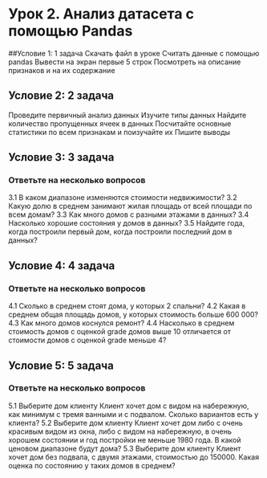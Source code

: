 # Урок 2. Анализ датасета с помощью Pandas

##Условие 1: 1 задача
Скачать файл в уроке 
Считать данные с помощью pandas 
Вывести на экран первые 5 строк 
Посмотреть на описание признаков и на их содержание 

## Условие 2: 2 задача
Проведите первичный анализ данных 
Изучите типы данных 
Найдите количество пропущенных ячеек в данных 
Посчитайте основные статистики по всем признакам и поизучайте их 
Пишите выводы 

## Условие 3: 3 задача
### Ответьте на несколько вопросов
3.1 В каком диапазоне изменяются стоимости недвижимости? 
3.2 Какую долю в среднем занимают жилая площадь от всей площади по всем домам? 
3.3 Как много домов с разными этажами в данных? 
3.4 Насколько хорошие состояния у домов в данных? 
3.5 Найдите года, когда построили первый дом, когда построили последний дом в данных? 

## Условие 4: 4 задача
### Ответьте на несколько вопросов
4.1 Сколько в среднем стоят дома, у которых 2 спальни? 
4.2 Какая в среднем общая площадь домов, у которых стоимость больше 600 000? 
4.3 Как много домов коснулся ремонт? 
4.4 Насколько в среднем стоимость домов с оценкой grade домов выше 10 отличается от стоимости домов с оценкой grade меньше 4? 

## Условие 5: 5 задача
### Ответьте на несколько вопросов
5.1 Выберите дом клиенту 
Клиент хочет дом с видом на набережную, как минимум с тремя ванными и с подвалом. Сколько вариантов есть у клиента? 
5.2 Выберите дом клиенту 
Клиент хочет дом либо с очень красивым видом из окна, либо с видом на набережную, в очень хорошем состоянии и год постройки не меньше 1980 года. В какой ценовом диапазоне будут дома? 
5.3 Выберите дом клиенту 
Клиент хочет дом без подвала, с двумя этажами, стоимостью до 150000. Какая оценка по состоянию у таких домов в среднем? 

